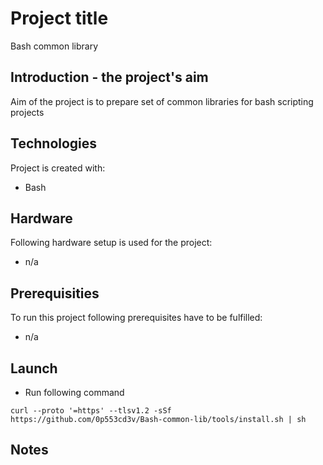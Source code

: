# Project title
Bash common library
## Introduction - the project's aim
Aim of the project is to prepare set of common libraries for bash scripting projects
## Technologies
Project is created with:
* Bash

## Hardware
Following hardware setup is used for the project:
* n/a

## Prerequisities
To run this project following prerequisites have to be fulfilled:
* n/a

## Launch
* Run following command
```
curl --proto '=https' --tlsv1.2 -sSf  https://github.com/0p553cd3v/Bash-common-lib/tools/install.sh | sh
```
## Notes
